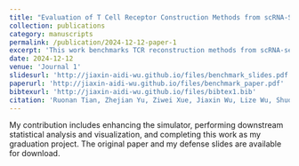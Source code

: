 ```yaml
---
title: "Evaluation of T Cell Receptor Construction Methods from scRNA-Seq Data"
collection: publications
category: manuscripts
permalink: /publication/2024-12-12-paper-1
excerpt: 'This work benchmarks TCR reconstruction methods from scRNA-seq data and introduces a simulator to assess performance under varying sequencing depths.'
date: 2024-12-12
venue: 'Journal 1'
slidesurl: 'http://jiaxin-aidi-wu.github.io/files/benchmark_slides.pdf'
paperurl: 'http://jiaxin-aidi-wu.github.io/files/benchmark_paper.pdf'
bibtexurl: 'http://jiaxin-aidi-wu.github.io/files/bibtex1.bib'
citation: 'Ruonan Tian, Zhejian Yu, Ziwei Xue, Jiaxin Wu, Lize Wu, Shuo Cai, Bing Gao, Bing He, Yu Zhao, Jianhua Yao, Linrong Lu, Wanlu Liu, Evaluation of T Cell Receptor Construction Methods from scRNA-Seq Data, Genomics, Proteomics & Bioinformatics, Volume 22, Issue 6, December 2024, qzae086, https://doi.org/10.1093/gpbjnl/qzae086'
---
```

My contribution includes enhancing the simulator, performing downstream statistical analysis and visualization, and completing this work as my graduation project. The original paper and my defense slides are available for download.
